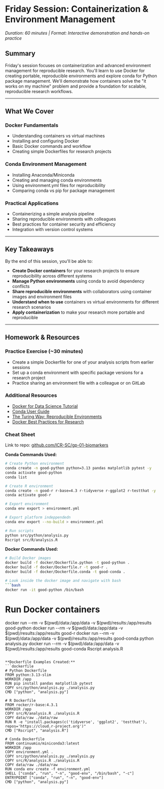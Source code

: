 # Friday Session: Containerization & Environment Management
*Duration: 60 minutes | Format: Interactive demonstration and hands-on practice*

## Summary
Friday's session focuses on containerization and advanced environment management for reproducible research. You'll learn to use Docker for creating portable, reproducible environments and explore conda for Python package management. We'll demonstrate how containers solve the "it works on my machine" problem and provide a foundation for scalable, reproducible research workflows.

---

## What We Cover

### Docker Fundamentals
- Understanding containers vs virtual machines
- Installing and configuring Docker
- Basic Docker commands and workflow
- Creating simple Dockerfiles for research projects

### Conda Environment Management
- Installing Anaconda/Miniconda
- Creating and managing conda environments
- Using environment.yml files for reproducibility
- Comparing conda vs pip for package management

### Practical Applications
- Containerizing a simple analysis pipeline
- Sharing reproducible environments with colleagues
- Best practices for container security and efficiency
- Integration with version control systems

---

## Key Takeaways

By the end of this session, you'll be able to:

- **Create Docker containers** for your research projects to ensure reproducibility across different systems
- **Manage Python environments** using conda to avoid dependency conflicts
- **Share reproducible environments** with collaborators using container images and environment files
- **Understand when to use** containers vs virtual environments for different research scenarios
- **Apply containerization** to make your research more portable and reproducible

---

## Homework & Resources

### Practice Exercise (~30 minutes)
- Create a simple Dockerfile for one of your analysis scripts from earlier sessions
- Set up a conda environment with specific package versions for a research project
- Practice sharing an environment file with a colleague or on GitLab

### Additional Resources
- [Docker for Data Science Tutorial](https://docker-curriculum.com/)
- [Conda User Guide](https://docs.conda.io/projects/conda/en/latest/user-guide/)
- [The Turing Way: Reproducible Environments](https://book.the-turing-way.org/reproducible-research/renv.html)
- [Docker Best Practices for Research](https://docs.docker.com/develop/dev-best-practices/)

### Cheat Sheet

Link to repo: [github.com/ICR-SC/gp-01-biomarkers](https://github.com/ICR-SC/gp-01-biomarkers)  

**Conda Commands Used:**
```bash
# Create Python environment
conda create -n good-python python=3.13 pandas matplotlib pytest -y
conda activate good-python
conda list

# Create R environment  
conda create -n good-r r-base=4.3 r-tidyverse r-ggplot2 r-testthat -y
conda activate good-r

# Export environment
conda env export > environment.yml

# Export platform indeppendedn
conda env export --no-build > environment.yml

# Run scripts
python src/python/analysis.py
Rscript src/R/analysis.R
```

**Docker Commands Used:**
```bash
# Build Docker images
docker build -f docker/Dockerfile.python -t good-python .
docker build -f docker/Dockerfile.r -t good-r .
docker build -f docker/Dockerfile.conda -t good-conda .

# Look inside the docker image and navigate with bash
```bash
docker run -it good-python /bin/bash
```

# Run Docker containers
docker run --rm -v $(pwd)/data:/app/data -v $(pwd)/results:/app/results good-python
docker run --rm -v $(pwd)/data:/app/data -v $(pwd)/results:/app/results good-r
docker run --rm -v $(pwd)/data:/app/data -v $(pwd)/results:/app/results good-conda python analysis.py
docker run --rm -v $(pwd)/data:/app/data -v $(pwd)/results:/app/results good-conda Rscript analysis.R
```

**Dockerfile Examples Created:**
```dockerfile
# Python Dockerfile
FROM python:3.13-slim
WORKDIR /app
RUN pip install pandas matplotlib pytest
COPY src/python/analysis.py ./analysis.py
CMD ["python", "analysis.py"]

# R Dockerfile  
FROM rocker/r-base:4.3.1
WORKDIR /app
COPY src/R/analysis.R ./analysis.R
COPY data/raw ./data/raw
RUN R -e "install.packages(c('tidyverse', 'ggplot2', 'testthat'), repos='https://cloud.r-project.org')"
CMD ["Rscript", "analysis.R"]

# Conda Dockerfile
FROM continuumio/miniconda3:latest
WORKDIR /app
COPY environment.yml .
COPY src/python/analysis.py ./analysis.py
COPY src/R/analysis.R ./analysis.R
COPY data/raw ./data/raw
RUN conda env create -f environment.yml
SHELL ["conda", "run", "-n", "good-env", "/bin/bash", "-c"]
ENTRYPOINT ["conda", "run", "-n", "good-env"]
CMD ["python", "analysis.py"]
```
